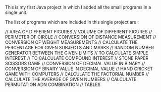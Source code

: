 This is my first Java project in which I added all the small programs in a single unit.

The list of programs which are included in this single project are :

// AREA OF DIFFERENT FIGURES
// VOLUME OF DIFFERENT FIGURES
// PERIMETER OF CIRCLE
// CONVERSION OF DISTANCE MEASUREMENT
// CONVERSION OF WEIGHT MEASUREMENTS
// CALCULATE THE PERCENTAGE FOR GIVEN SUBJECTS AND MARKS
// RANDOM NUMBER GENERATOR BETWEEN THE GIVEN LIMITS
// TO CALCULATE SIMPLE INTEREST
// TO CALCULATE COMPOUND INTEREST
// STONE PAPER SCISSORS GAME
// CONVERSION OF DECIMAL VALUE IN BINARY
// CONVERSION OF BINARY VALUE IN DECIMAL VALUE
// HAND CRICKET GAME WITH COMPUTERS
// CALCULATE THE FACTORIAL NUMBER
// CALCULATE THE AVERAGE OF GIVEN NUMBERS
// CALCULATE PERMUTATION ADN COMBINATION
// TABLES
